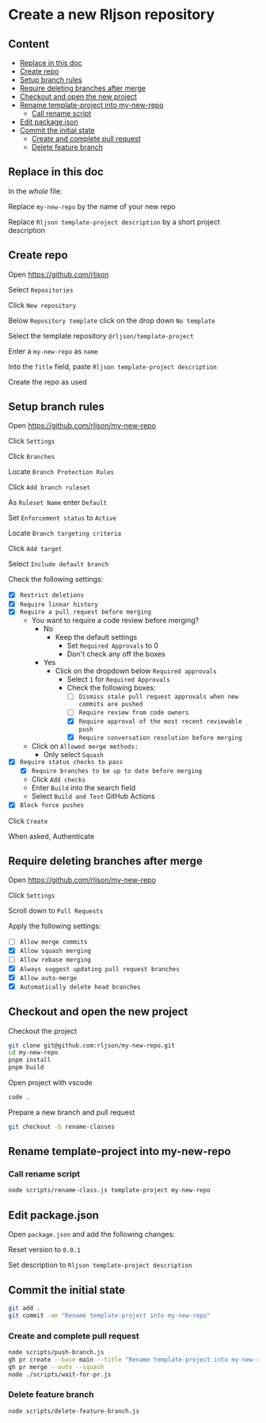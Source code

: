 <!--
@license
Copyright (c) 2025 Rljson

Use of this source code is governed by terms that can be
found in the LICENSE file in the root of this package.
-->

# Create a new Rljson repository

## Content <!-- omit in toc -->

- [Replace in this doc](#replace-in-this-doc)
- [Create repo](#create-repo)
- [Setup branch rules](#setup-branch-rules)
- [Require deleting branches after merge](#require-deleting-branches-after-merge)
- [Checkout and open the new project](#checkout-and-open-the-new-project)
- [Rename template-project into my-new-repo](#rename-template-project-into-my-new-repo)
  - [Call rename script](#call-rename-script)
- [Edit package.json](#edit-packagejson)
- [Commit the initial state](#commit-the-initial-state)
  - [Create and complete pull request](#create-and-complete-pull-request)
  - [Delete feature branch](#delete-feature-branch)

## Replace in this doc

In the _whole_ file:

Replace `my-new-repo` by the name of your new repo

Replace `Rljson template-project description` by a short project description

## Create repo

Open <https://github.com/rljson>

Select `Repositories`

Click `New repository`

Below `Repository template` click on the drop down `No template`

Select the template repository `@rljson/template-project`

Enter a `my-new-repo` as `name`

Into the `Title` field, paste `Rljson template-project description`

Create the repo as used

## Setup branch rules

Open <https://github.com/rljson/my-new-repo>

Click `Settings`

Click `Branches`

Locate `Branch Protection Rules`

Click `Add branch ruleset`

As `Ruleset Name` enter `Default`

Set `Enforcement status` to `Active`

Locate `Branch targeting criteria`

Click `Add target`

Select `Include default branch`

Check the following settings:

- [x] `Restrict deletions`
- [x] `Require linear history`
- [x] `Require a pull request before merging`
  - You want to require a code review before merging?
    - No
      - Keep the default settings
        - Set `Required Approvals` to 0
        - Don't check any off the boxes
    - Yes
      - Click on the dropdown below `Required approvals`
        - Select `1` for `Required Approvals`
        - Check the following boxes:
          - [ ] `Dismiss stale pull request approvals when new commits are pushed`
          - [ ] `Require review from code owners`
          - [x] `Require approval of the most recent reviewable push`
          - [x] `Require conversation resolution before merging`
  - Click on `Allowed merge methods:`
    - Only select `Squash`
- [x] `Require status checks to pass`
  - [x] `Require branches to be up to date before merging`
  - Click `Add checks`
  - Enter `Build` into the search field
  - Select `Build and Test` GitHub Actions
- [x] `Block force pushes`

Click `Create`

When asked, Authenticate

## Require deleting branches after merge

Open <https://github.com/rljson/my-new-repo>

Click `Settings`

Scroll down to `Pull Requests`

Apply the following settings:

- [ ] `Allow merge commits`
- [x] `Allow squash merging`
- [ ] `Allow rebase merging`
- [x] `Always suggest updating pull request branches`
- [x] `Allow auto-merge`
- [x] `Automatically delete head branches`

## Checkout and open the new project

Checkout the project

```bash
git clone git@github.com:rljson/my-new-repo.git
cd my-new-repo
pnpm install
pnpm build
```

Open project with vscode

```bash
code .
```

Prepare a new branch and pull request

```bash
git checkout -b rename-classes
```

## Rename template-project into my-new-repo

### Call rename script

```bash
node scripts/rename-class.js template-project my-new-repo
```

## Edit package.json

Open `package.json` and add the following changes:

Reset version to `0.0.1`

Set description to `Rljson template-project description`

## Commit the initial state

```bash
git add .
git commit -am "Rename template-project into my-new-repo"
```

### Create and complete pull request

```bash
node scripts/push-branch.js
gh pr create --base main --title "Rename template-project into my-new-repo" --body " "
gh pr merge --auto --squash
node ./scripts/wait-for-pr.js
```

### Delete feature branch

```bash
node scripts/delete-feature-branch.js
```
